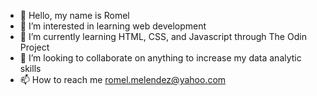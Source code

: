 - 👋 Hello, my name is Romel
- 👀 I’m interested in learning web development
- 🌱 I’m currently learning HTML, CSS, and Javascript through The Odin Project
- 💞️ I’m looking to collaborate on anything to increase my data analytic skills
- 📫 How to reach me romel.melendez@yahoo.com

<!---
RomelMelo/RomelMelo is a ✨ special ✨ repository because its `README.md` (this file) appears on your GitHub profile.
You can click the Preview link to take a look at your changes.
--->
